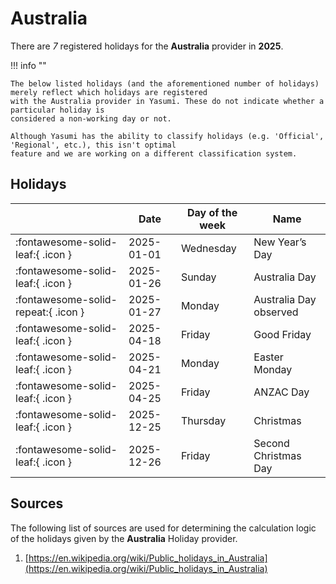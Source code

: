# Australia

There are _7_ registered holidays for the **Australia** provider in **2025**.

!!! info ""

    The below listed holidays (and the aforementioned number of holidays) merely reflect which holidays are registered
    with the Australia provider in Yasumi. These do not indicate whether a particular holiday is
    considered a non-working day or not.

    Although Yasumi has the ability to classify holidays (e.g. 'Official', 'Regional', etc.), this isn't optimal
    feature and we are working on a different classification system.

## Holidays

|     | Date | Day of the week | Name |
| --- | ---- | --------------- | ---- |
| :fontawesome-solid-leaf:{ .icon } | 2025-01-01 | Wednesday | New Year’s Day |
| :fontawesome-solid-leaf:{ .icon } | 2025-01-26 | Sunday | Australia Day |
| :fontawesome-solid-repeat:{ .icon } | 2025-01-27 | Monday | Australia Day observed |
| :fontawesome-solid-leaf:{ .icon } | 2025-04-18 | Friday | Good Friday |
| :fontawesome-solid-leaf:{ .icon } | 2025-04-21 | Monday | Easter Monday |
| :fontawesome-solid-leaf:{ .icon } | 2025-04-25 | Friday | ANZAC Day |
| :fontawesome-solid-leaf:{ .icon } | 2025-12-25 | Thursday | Christmas |
| :fontawesome-solid-leaf:{ .icon } | 2025-12-26 | Friday | Second Christmas Day |

## Sources

The following list of sources are used for determining the calculation logic of
the holidays given by the **Australia** Holiday provider.

1. [https://en.wikipedia.org/wiki/Public_holidays_in_Australia](https://en.wikipedia.org/wiki/Public_holidays_in_Australia)
